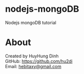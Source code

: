 # nodejs-mongoDB
Nodejs mongoDB tutorial

# About
Created by HuyHung Dinh<br>
GitHub: https://github.com/hu2di<br>
Email: hebitaxy@gmail.com
